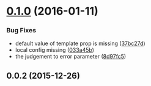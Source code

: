 <a name="0.1.0"></a>
# [0.1.0](https://github.com/adoyle-h/Ero.js/compare/v0.0.2...v0.1.0) (2016-01-11)


### Bug Fixes

* default value of template prop is missing ([37bc27d](https://github.com/adoyle-h/Ero.js/commit/37bc27d))
* local config missing ([033a45b](https://github.com/adoyle-h/Ero.js/commit/033a45b))
* the judgement to error parameter ([8d97fc5](https://github.com/adoyle-h/Ero.js/commit/8d97fc5))



<a name="0.0.2"></a>
## 0.0.2 (2015-12-26)




